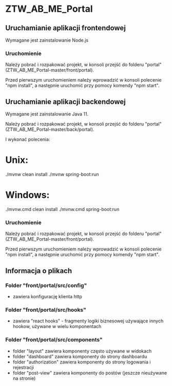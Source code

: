 # ZTW_AB_ME_Portal

## Uruchamianie aplikacji frontendowej
Wymagane jest zainstalowanie Node.js

### Uruchomienie
Należy pobrać i rozpakować projekt, w konsoli przejść do folderu "portal" (ZTW_AB_ME_Portal-master/front/portal).

Przed pierwszym uruchomieniem należy wprowadzić w konsoli polecenie "npm install", a następnie uruchomić przy pomocy komendy "npm start".

## Uruchamianie aplikacji backendowej
Wymagane jest zainstalowanie Java 11.

Należy pobrać i rozpakować projekt, w konsoli przejść do folderu "portal" (ZTW_AB_ME_Portal-master/back/portal).

I wykonać polecenia:
# Unix:
./mvnw clean install
./mvnw spring-boot:run

# Windows:
./mvnw.cmd clean install
./mvnw.cmd spring-boot:run

### Uruchomienie
Należy pobrać i rozpakować projekt, w konsoli przejść do folderu "portal" (ZTW_AB_ME_Portal-master/front/portal).

Przed pierwszym uruchomieniem należy wprowadzić w konsoli polecenie "npm install", a następnie uruchomić przy pomocy komendy "npm start".

## Informacja o plikach
### Folder "front/portal/src/config"
- zawiera konfigurację klienta http
### Folder "front/portal/src/hooks"
- zawiera "react hooks" - fragmenty logiki biznesowej używające innych hookow, używane w wielu komponentach
### Folder "front/portal/src/components"
- folder "layout" zawiera komponenty często używane w widokach
- folder "dashboard" zawiera komponenty do strony dashboardu
- folder "authorization" zawiera komponenty do strony logowania i rejestracji
- folder "post-view" zawiera komponenty do postów (jeszcze nieużywane na stronie)
